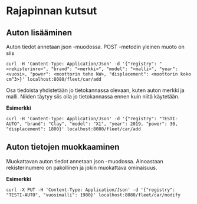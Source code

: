 # Rajapinnan kutsut

## Auton lisääminen
Auton tiedot annetaan json -muodossa.
POST -metodin yleinen muoto on siis
```
curl -H 'Content-Type: Application/Json' -d '{"registry": "<rekisterinro>", "brand": "<merkki>", "model": "<malli>", "year": <vuosi>, "power": <moottorin teho kW>, "displacement": <moottorin koko cm^3>}' localhost:8080/fleet/car/add
```
Osa tiedoista yhdistetään jo tietokannassa olevaan, kuten auton merkki ja malli.
Niiden täytyy siis olla jo tietokannassa ennen kuin niitä käytetään.

**Esimerkki**
```
curl -H 'Content-Type: Application/Json' -d '{"registry": "TESTI-AUTO", "brand": "Clay", "model": "X1", "year": 2019, "power": 30, "displacement": 1800}' localhost:8080/fleet/car/add
```

## Auton tietojen muokkaaminen
Muokattavan auton tiedot annetaan json -muodossa.
Ainoastaan rekisterinumero on pakollinen ja jokin muokattava ominaisuus.

**Esimerkki**
```
curl -X PUT -H 'Content-Type: Application/Json' -d '{"registry": "TESTI-AUTO", "vuosimalli": 1980}' localhost:8080/fleet/car/modify
```